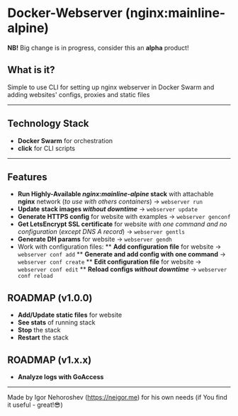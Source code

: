 # Docker-Webserver (nginx:mainline-alpine)

**NB!** Big change is in progress, consider this an **alpha** product!

## What is it?

Simple to use CLI for setting up nginx webserver in Docker Swarm
and adding websites' configs, proxies and static files

----

## Technology Stack

* **Docker Swarm** for orchestration
* **click** for CLI scripts

----

## Features

* **Run Highly-Available *nginx:mainline-alpine* stack** with attachable **nginx** network (*to use with others containers*) -> `webserver run`
* **Update stack images *without downtime*** -> `webserver update`
* **Generate HTTPS config** for website with examples -> `webserver genconf`
* **Get LetsEncrypt SSL certificate** for website *with one command and no configuration* (*except DNS A record*) -> `webserver gentls`
* **Generate DH params** for website -> `webserver gendh`
* Work with configuration files:
** **Add configuration file** for website -> `webserver conf add`
** **Generate and add config with one command** -> `webserver conf create`
** **Edit configuration file** for website -> `webserver conf edit`
** **Reload configs *without downtime*** -> `webserver conf reload`

ROADMAP (v1.0.0)
----
* **Add/Update static files** for website
* **See stats** of running stack
* **Stop** the stack
* **Restart** the stack

ROADMAP (v1.x.x)
----
* **Analyze logs with GoAccess**

----

Made by Igor Nehoroshev (https://neigor.me) for his own needs (if You find it useful - great!😎)